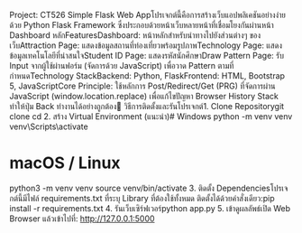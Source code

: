 Project: CT526 Simple Flask Web Appโปรเจกต์นี้คือการสร้างเว็บแอปพลิเคชันอย่างง่ายด้วย Python Flask Framework ซึ่งประกอบด้วยหน้าเว็บหลายหน้าที่เชื่อมโยงกันผ่านหน้า Dashboard หลักFeaturesDashboard: หน้าหลักสำหรับนำทางไปยังส่วนต่างๆ ของเว็บAttraction Page: แสดงข้อมูลสถานที่ท่องเที่ยวพร้อมรูปภาพTechnology Page: แสดงข้อมูลเทคโนโลยีที่น่าสนใจStudent ID Page: แสดงรหัสนักศึกษาDraw Pattern Page: รับ Input จากผู้ใช้ผ่านฟอร์ม (จัดการด้วย JavaScript) เพื่อวาด Pattern ตามที่กำหนดTechnology StackBackend: Python, FlaskFrontend: HTML, Bootstrap 5, JavaScriptCore Principle: ใช้หลักการ Post/Redirect/Get (PRG) ที่จัดการผ่าน JavaScript (window.location.replace) เพื่อแก้ไขปัญหา Browser History Stack ทำให้ปุ่ม Back ทำงานได้อย่างถูกต้อง🚀 วิธีการติดตั้งและรันโปรเจกต์1. Clone Repositorygit clone <your-repository-url>
cd <your-repository-name>
2. สร้าง Virtual Environment (แนะนำ)# Windows
python -m venv venv
venv\Scripts\activate

# macOS / Linux
python3 -m venv venv
source venv/bin/activate
3. ติดตั้ง Dependenciesโปรเจกต์นี้มีไฟล์ requirements.txt ที่ระบุ Library ที่ต้องใช้ทั้งหมด ติดตั้งได้ด้วยคำสั่งเดียว:pip install -r requirements.txt
4. รันเว็บเซิร์ฟเวอร์python app.py
5. เข้าดูผลลัพธ์เปิด Web Browser แล้วเข้าไปที่: http://127.0.0.1:5000